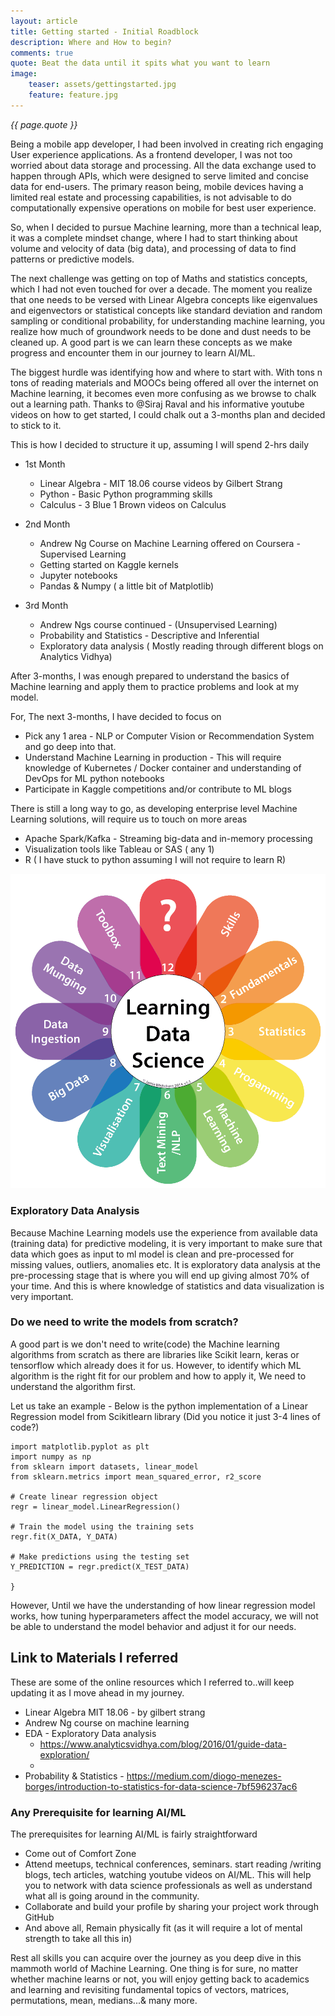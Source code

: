 ```yaml
---
layout: article
title: Getting started - Initial Roadblock
description: Where and How to begin?
comments: true
quote: Beat the data until it spits what you want to learn
image:
    teaser: assets/gettingstarted.jpg
    feature: feature.jpg
---
```

<i>{{ page.quote }}</i>

Being a mobile app developer, I had been involved in creating rich engaging User experience applications. As a frontend developer, I was not too worried about data storage and processing. All the data exchange used to happen through APIs, which were designed to serve limited and concise data for end-users. The primary reason being, mobile devices having a limited real estate and processing capabilities, is not advisable to do computationally expensive operations on mobile for best user experience.

So, when I decided to pursue Machine learning, more than a technical leap, it was a complete mindset change, where I had to start thinking about volume and velocity of data (big data), and processing of data to find patterns or predictive models.

The next challenge was getting on top of Maths and statistics concepts, which I had not even touched for over a decade. The moment you realize that one needs to be versed with Linear Algebra concepts like eigenvalues and eigenvectors or statistical concepts like standard deviation and random sampling or conditional probability, for understanding machine learning, you realize how much of groundwork needs to be done and dust needs to be cleaned up. A good part is we can learn these concepts as we make progress and encounter them in our journey to learn AI/ML.

The biggest hurdle was identifying how and where to start with. With tons n tons of reading materials and MOOCs being offered all over the internet on Machine learning, it becomes even more confusing as we browse to chalk out a learning path. Thanks to @Siraj Raval and his informative youtube videos on how to get started, I could chalk out a 3-months plan and decided to stick to it.

This is how I decided to structure it up, assuming I will spend 2-hrs daily

- 1st Month
   - Linear Algebra - MIT 18.06 course videos by Gilbert Strang
   - Python - Basic Python programming skills
   - Calculus - 3 Blue 1 Brown videos on Calculus

- 2nd Month
   - Andrew Ng Course on Machine Learning offered on Coursera - Supervised Learning
   - Getting started on Kaggle kernels
   - Jupyter notebooks 
   - Pandas & Numpy ( a little bit of Matplotlib)

- 3rd Month
  - Andrew Ngs course continued - (Unsupervised  Learning)
  - Probability and Statistics - Descriptive and Inferential
  - Exploratory data analysis ( Mostly reading through different blogs on Analytics Vidhya)

After 3-months, I was enough prepared to understand the basics of Machine learning and apply them to practice problems and look at my model.

For, The next 3-months, I have decided to focus on
   - Pick any 1 area - NLP or Computer Vision or Recommendation System and go deep into that.
   - Understand Machine Learning in production - This will require knowledge of Kubernetes / Docker container and understanding of DevOps for ML python notebooks
   - Participate in Kaggle competitions and/or contribute to ML blogs
  
There is still a long way to go, as developing enterprise level Machine Learning solutions, will require us to touch on more areas
  - Apache Spark/Kafka - Streaming big-data and in-memory processing
  - Visualization tools like Tableau or SAS ( any 1)
  - R ( I have stuck to python assuming I will not require to learn R)



![introduction](/images/assets/intro.png)

### Exploratory Data Analysis

Because Machine Learning models use the experience from available data (training data) for predictive modeling, it is very important to make sure that data which goes as input to ml model is clean and pre-processed for missing values, outliers, anomalies etc. It is exploratory data analysis at the pre-processing stage that is where you will end up giving almost 70% of your time. And this is where knowledge of statistics and data visualization is very important.

### Do we need to write the models from scratch?

A good part is we don't need to write(code) the Machine learning algorithms from scratch as there are libraries like Scikit learn, keras or tensorflow which already does it for us. However, to identify which ML algorithm is the right fit for our problem and how to apply it, We need to understand the algorithm first. 

Let us take an example - Below is the python implementation of a Linear Regression model from Scikitlearn library (Did you notice it just 3-4 lines of code?) 

```
import matplotlib.pyplot as plt
import numpy as np
from sklearn import datasets, linear_model
from sklearn.metrics import mean_squared_error, r2_score

# Create linear regression object
regr = linear_model.LinearRegression()

# Train the model using the training sets
regr.fit(X_DATA, Y_DATA)

# Make predictions using the testing set
Y_PREDICTION = regr.predict(X_TEST_DATA)

}
```

However, Until we have the understanding of how linear regression model works, how tuning hyperparameters affect the model accuracy, we will not be able to understand the model behavior and adjust it for our needs. 

## Link to Materials I referred

These are some of the online resources which I referred to..will keep updating it as I move ahead in my journey.

  - Linear Algebra MIT 18.06 - by gilbert strang
  - Andrew Ng course on machine learning
  - EDA - Exploratory Data analysis
    - https://www.analyticsvidhya.com/blog/2016/01/guide-data-exploration/
    - 
  - Probability & Statistics - https://medium.com/diogo-menezes-borges/introduction-to-statistics-for-data-science-7bf596237ac6

### Any Prerequisite for learning AI/ML


The prerequisites for learning AI/ML is fairly straightforward

- Come out of Comfort Zone
- Attend meetups, technical conferences, seminars. start reading /writing blogs, tech articles, watching youtube videos on AI/ML. This will help you to network with data science professionals as well as understand what all is going around in the community.
- Collaborate and build your profile by sharing your project work through GitHub
- And above all, Remain physically fit (as it will require a lot of mental strength to take all this in)

Rest all skills you can acquire over the journey as you deep dive in this mammoth world of Machine Learning. One thing is for sure, no matter whether machine learns or not, you will enjoy getting back to academics and learning and revisiting fundamental topics of vectors, matrices, permutations, mean, medians...& many more.


